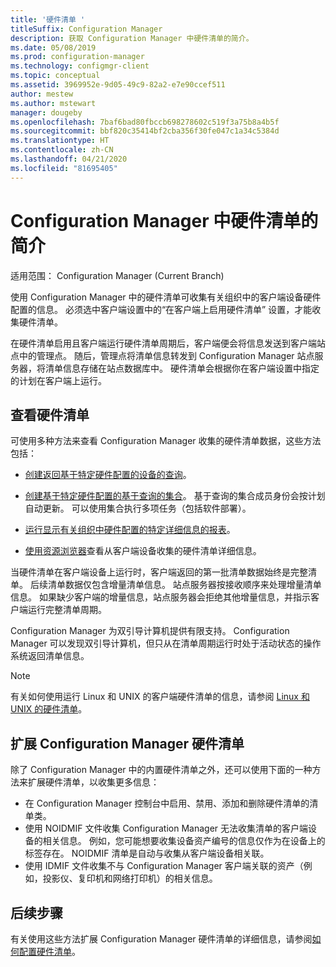 ```yaml
---
title: '硬件清单 '
titleSuffix: Configuration Manager
description: 获取 Configuration Manager 中硬件清单的简介。
ms.date: 05/08/2019
ms.prod: configuration-manager
ms.technology: configmgr-client
ms.topic: conceptual
ms.assetid: 3969952e-9d05-49c9-82a2-e7e90ccef511
author: mestew
ms.author: mstewart
manager: dougeby
ms.openlocfilehash: 7baf6bad80fbccb698278602c519f3a75b8a4b5f
ms.sourcegitcommit: bbf820c35414bf2cba356f30fe047c1a34c5384d
ms.translationtype: HT
ms.contentlocale: zh-CN
ms.lasthandoff: 04/21/2020
ms.locfileid: "81695405"
---
```

# <a name="introduction-to-hardware-inventory-in-configuration-manager"></a>Configuration Manager 中硬件清单的简介

适用范围：  Configuration Manager (Current Branch)

使用 Configuration Manager 中的硬件清单可收集有关组织中的客户端设备硬件配置的信息。 必须选中客户端设置中的“在客户端上启用硬件清单”  设置，才能收集硬件清单。  

 在硬件清单启用且客户端运行硬件清单周期后，客户端便会将信息发送到客户端站点中的管理点。 随后，管理点将清单信息转发到 Configuration Manager 站点服务器，将清单信息存储在站点数据库中。 硬件清单会根据你在客户端设置中指定的计划在客户端上运行。  
## <a name="view-hardware-inventory"></a>查看硬件清单 

 可使用多种方法来查看 Configuration Manager 收集的硬件清单数据，这些方法包括：  

- [创建返回基于特定硬件配置的设备的查询](../../../../core/servers/manage/introduction-to-queries.md)。  

- [创建基于特定硬件配置的基于查询的集合](../../../../core/clients/manage/collections/introduction-to-collections.md)。 基于查询的集合成员身份会按计划自动更新。 可以使用集合执行多项任务（包括软件部署）。

- [运行显示有关组织中硬件配置的特定详细信息的报表](../../../servers/manage/introduction-to-reporting.md)。

- [使用资源浏览器](../../../../core/clients/manage/inventory/use-resource-explorer-to-view-hardware-inventory.md)查看从客户端设备收集的硬件清单详细信息。

当硬件清单在客户端设备上运行时，客户端返回的第一批清单数据始终是完整清单。 后续清单数据仅包含增量清单信息。 站点服务器按接收顺序来处理增量清单信息。 如果缺少客户端的增量信息，站点服务器会拒绝其他增量信息，并指示客户端运行完整清单周期。  

 Configuration Manager 为双引导计算机提供有限支持。 Configuration Manager 可以发现双引导计算机，但只从在清单周期运行时处于活动状态的操作系统返回清单信息。  

> [!NOTE]  
>  有关如何使用运行 Linux 和 UNIX 的客户端硬件清单的信息，请参阅 [Linux 和 UNIX 的硬件清单](../../../../core/clients/manage/inventory/hardware-inventory-for-linux-and-unix.md)。  

## <a name="extending-configuration-manager-hardware-inventory"></a>扩展 Configuration Manager 硬件清单  
 除了 Configuration Manager 中的内置硬件清单之外，还可以使用下面的一种方法来扩展硬件清单，以收集更多信息：  

- 在 Configuration Manager 控制台中启用、禁用、添加和删除硬件清单的清单类。  
- 使用 NOIDMIF 文件收集 Configuration Manager 无法收集清单的客户端设备的相关信息。 例如，您可能想要收集设备资产编号的信息仅作为在设备上的标签存在。 NOIDMIF 清单是自动与收集从客户端设备相关联。  
- 使用 IDMIF 文件收集不与 Configuration Manager 客户端关联的资产（例如，投影仪、复印机和网络打印机）的相关信息。


## <a name="next-steps"></a>后续步骤
有关使用这些方法扩展 Configuration Manager 硬件清单的详细信息，请参阅[如何配置硬件清单](../../../../core/clients/manage/inventory/configure-hardware-inventory.md)。  
